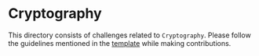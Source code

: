 # Cryptography

This directory consists of challenges related to `Cryptography`. Please follow the guidelines mentioned in the [template](../README.md) while making contributions.
